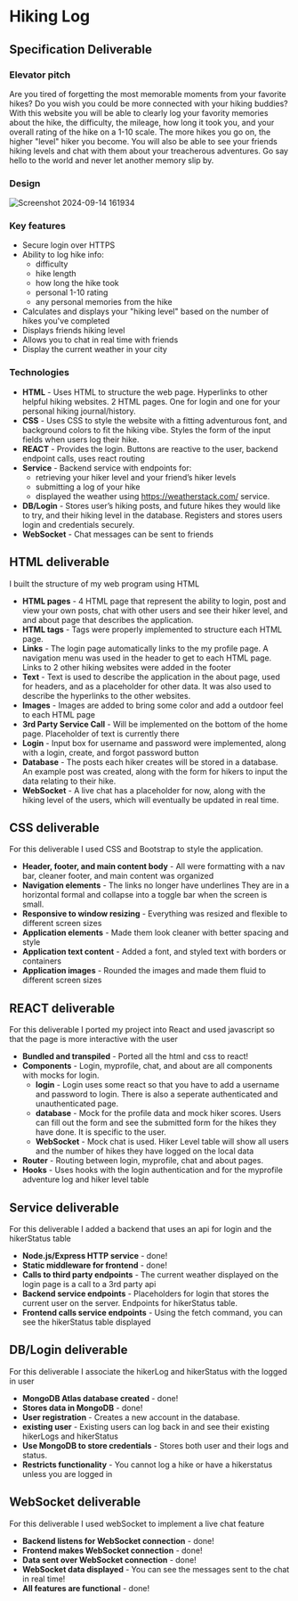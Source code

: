 # Hiking Log

## Specification Deliverable

### Elevator pitch

Are you tired of forgetting the most memorable moments from your favorite hikes? Do you wish you could be more connected with your hiking buddies? With this website you will be able to clearly log your favority memories about the hike, the difficulty, the mileage, how long it took you, and your overall rating of the hike on a 1-10 scale. The more hikes you go on, the higher "level" hiker you become. You will also be able to see your friends hiking levels and chat with them about your treacherous adventures. Go say hello to the world and never let another memory slip by.

### Design

![Screenshot 2024-09-14 161934](https://github.com/user-attachments/assets/3a41ff70-0360-406d-b88b-abe366966aae)


### Key features

- Secure login over HTTPS
- Ability to log hike info:
  - difficulty
  - hike length
  - how long the hike took
  - personal 1-10 rating
  - any personal memories from the hike
- Calculates and displays your "hiking level" based on the number of hikes you've completed
- Displays friends hiking level
- Allows you to chat in real time with friends
- Display the current weather in your city

### Technologies
- **HTML** - Uses HTML to structure the web page. Hyperlinks to other helpful hiking websites. 2 HTML pages. One for login and one for your personal hiking journal/history.
- **CSS** - Uses CSS to style the website with a fitting adventurous font, and background colors to fit the hiking vibe. Styles the form of the input fields when users log their hike.
- **REACT** - Provides the login. Buttons are reactive to the user, backend endpoint calls, uses react routing
- **Service** - Backend service with endpoints for:
  - retrieving your hiker level and your friend’s hiker levels
  - submitting a log of your hike
  - displayed the weather using https://weatherstack.com/ service.
- **DB/Login** - Stores user’s hiking posts, and future hikes they would like to try, and their hiking level in the database. Registers and stores users login and credentials securely.
- **WebSocket** - Chat messages can be sent to friends

## HTML deliverable
I built the structure of my web program using HTML

- **HTML pages** - 4 HTML page that represent the ability to login, post and view your own posts, chat with other users and see their hiker level, and and about page that describes the application.
- **HTML tags** - Tags were properly implemented to structure each HTML page.
- **Links** - The login page automatically links to the my profile page. A navigation menu was used in the header to get to each HTML page. Links to 2 other hiking websites were added in the footer
- **Text** - Text is used to describe the application in the about page, used for headers, and as a placeholder for other data. It was also used to describe the hyperlinks to the other websites.
- **Images** - Images are added to bring some color and add a outdoor feel to each HTML page
- **3rd Party Service Call** - Will be implemented on the bottom of the home page. Placeholder of text is currently there
- **Login** - Input box for username and password were implemented, along with a login, create, and forgot password button
- **Database** - The posts each hiker creates will be stored in a database. An example post was created, along with the form for hikers to input the data relating to their hike.
- **WebSocket** - A live chat has a placeholder for now, along with the hiking level of the users, which will eventually be updated in real time.

## CSS deliverable
For this deliverable I used CSS and Bootstrap to style the application.

- **Header, footer, and main content body** - All were formatting with a nav bar, cleaner footer, and main content was organized
- **Navigation elements** - The links no longer have underlines They are in a horizontal formal and collapse into a toggle bar when the screen is small.
- **Responsive to window resizing** - Everything was resized and flexible to different screen sizes
- **Application elements** - Made them look cleaner with better spacing and style
- **Application text content** - Added a font, and styled text with borders or containers
- **Application images** - Rounded the images and made them fluid to different screen sizes


## REACT deliverable
For this deliverable I ported my project into React and used javascript so that the page is more interactive with the user

- **Bundled and transpiled** - Ported all the html and css to react!
- **Components** - Login, myprofile, chat, and about are all components with mocks for login.
  - **login** - Login uses some react so that you have to add a username and password to login. There is also a seperate authenticated and unauthenticated page.
  - **database** - Mock for the profile data and mock hiker scores. Users can fill out the form and see the submitted form for the hikes they have done. It is specific to the user.
  - **WebSocket** - Mock chat is used. Hiker Level table will show all users and the number of hikes they have logged on the local data
- **Router** - Routing between login, myprofile, chat and about pages.
- **Hooks** - Uses hooks with the login authentication and for the myprofile adventure log and hiker level table

## Service deliverable

For this deliverable I added a backend that uses an api for login and the hikerStatus table

- **Node.js/Express HTTP service** - done!
- **Static middleware for frontend** - done!
- **Calls to third party endpoints** - The current weather displayed on the login page is a call to a 3rd party api
- **Backend service endpoints** - Placeholders for login that stores the current user on the server. Endpoints for hikerStatus table.
- **Frontend calls service endpoints** - Using the fetch command, you can see the hikerStatus table displayed

## DB/Login deliverable

For this deliverable I associate the hikerLog and hikerStatus with the logged in user

- **MongoDB Atlas database created** - done!
- **Stores data in MongoDB** - done!
- **User registration** - Creates a new account in the database.
- **existing user** - Existing users can log back in and see their existing hikerLogs and hikerStatus
- **Use MongoDB to store credentials** - Stores both user and their logs and status.
- **Restricts functionality** - You cannot log a hike or have a hikerstatus unless you are logged in

## WebSocket deliverable

For this deliverable I used webSocket to implement a live chat feature

- **Backend listens for WebSocket connection** - done!
- **Frontend makes WebSocket connection** - done!
- **Data sent over WebSocket connection** - done!
- **WebSocket data displayed** - You can see the messages sent to the chat in real time!
- **All features are functional** - done!
